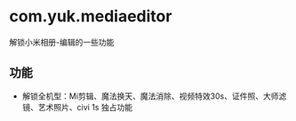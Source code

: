 # com.yuk.mediaeditor

解锁小米相册-编辑的一些功能

## 功能

- 解锁全机型：Mi剪辑、魔法换天、魔法消除、视频特效30s、证件照、大师滤镜、艺术照片、civi 1s 独占功能